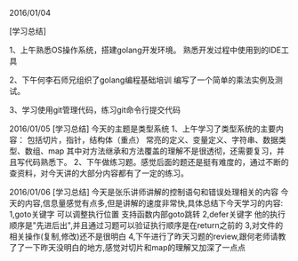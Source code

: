 2016/01/04

[学习总结]

1、上午熟悉OS操作系统，搭建golang开发环境。
   熟悉开发过程中使用到的IDE工具
   
2、下午何李石师兄组织了golang编程基础培训
   编写了一个简单的乘法实例及测试。
   
3、学习使用git管理代码，练习git命令行提交代码

2016/01/05
[学习总结]
今天的主题是类型系统
1、上午学习了类型系统的主要内容：
包括切片，指针，结构体（重点）
常亮的定义、变量定义、字符串、数据类型、数组、map
其中对方法继承和方法覆盖的理解不是很透彻，还需要复习，并且写代码熟悉下。
2、下午做练习题。感觉后面的题还是挺有难度的，通过不断的查资料，对今天讲的大部分内容都有了一定的练习。

2016/01/06
[学习总结]
今天是张乐讲师讲解的控制语句和错误处理相关的内容
今天的内容,信息量感觉有点多,但是讲解的速度非常快,具体总结下今天学习的内容:
1,goto关键字   可以调整执行位置 支持函数内部goto跳转
2,defer关键字  他的执行顺序是"先进后出",并且通过习题可以验证执行顺序是在return之前的
3,对文件的相关操作(复制,修改)还不是很明白
4,下午进行了昨天习题的review,跟何老师请教了了一下昨天没明白的地方,感觉对切片和map的理解又加深了一点点